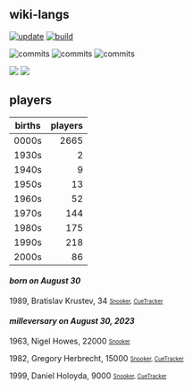 ## wiki-langs
[![update](https://github.com/dreamerminsk/wiki-langs/actions/workflows/update-tables.yml/badge.svg)](https://github.com/dreamerminsk/wiki-langs/actions/workflows/update-tables.yml)
[![build](https://github.com/dreamerminsk/wiki-langs/actions/workflows/build.yml/badge.svg)](https://github.com/dreamerminsk/wiki-langs/actions/workflows/build.yml)

![commits](https://img.shields.io/github/commit-activity/y/dreamerminsk/wiki-langs)
![commits](https://img.shields.io/github/commit-activity/m/dreamerminsk/wiki-langs)
![commits](https://img.shields.io/github/commit-activity/w/dreamerminsk/wiki-langs)

![](https://img.shields.io/github/languages/code-size/dreamerminsk/wiki-langs)
![](https://img.shields.io/github/repo-size/dreamerminsk/wiki-langs)

## players
| births | players |
| :----: | ------: |
| 0000s | 2665 |
| 1930s | 2 |
| 1940s | 9 |
| 1950s | 13 |
| 1960s | 52 |
| 1970s | 144 |
| 1980s | 175 |
| 1990s | 218 |
| 2000s | 86 |

#### ***born on August 30***
1989, Bratislav Krustev, 34 <sub><sup>[Snooker](http://www.snooker.org/res/index.asp?player=1126), [CueTracker](http://cuetracker.net/Players/bratislav-krustev/)</sup></sub>


#### ***milleversary on August 30, 2023***
1963, Nigel Howes, 22000 <sub><sup>[Snooker](http://www.snooker.org/res/index.asp?player=2213)</sup></sub>

1982, Gregory Herbrecht, 15000 <sub><sup>[Snooker](http://www.snooker.org/res/index.asp?player=2269), [CueTracker](http://cuetracker.net/Players/gregory-herbrecht/)</sup></sub>

1999, Daniel Holoyda, 9000 <sub><sup>[Snooker](http://www.snooker.org/res/index.asp?player=1687), [CueTracker](http://cuetracker.net/Players/daniel-holoyda/)</sup></sub>



